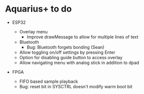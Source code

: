 # Aquarius+ to do

- ESP32
  - Overlay menu
    - Improve drawMessage to allow for multiple lines of text
  - Bluetooth
    - Bug: Bluetooth forgets bonding (Sean)
  - Allow toggling on/off settings by pressing Enter
  - Option for disabling guide button to access overlay
  - Allow navigating menu with analog stick in addition to dpad
  
- FPGA
  - FIFO based sample playback
  - Bug: reset bit in SYSCTRL doesn't modify warm boot bit
  